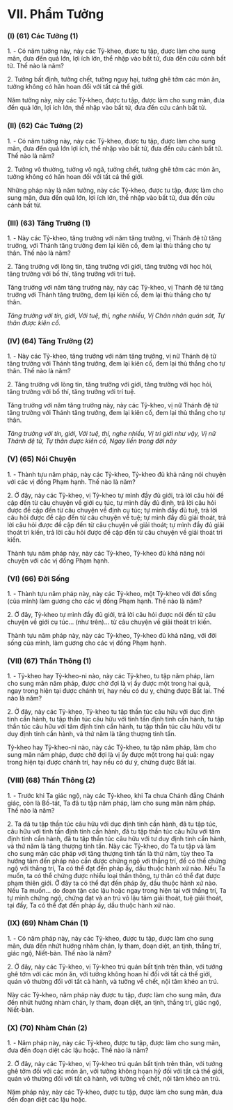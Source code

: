 # VII. Phẩm Tưởng

### (I) (61) Các Tưởng (1)
1\. - Có năm tưởng này, này các Tỷ-kheo, được tu tập, được làm cho sung mãn, đưa đến quả
lớn, lợi ích lớn, thể nhập vào bất tử, đưa đến cứu cánh bất tử. Thế nào là năm?

2\. Tưởng bất định, tưởng chết, tưởng nguy hại, tưởng ghê tởm các món ăn, tưởng không có
hân hoan đối với tất cả thế giới.

Năm tưởng này, này các Tỷ-kheo, được tu tập, được làm cho sung mãn, đưa đến quả lớn,
lợi ích lớn, thể nhập vào bất tử, đưa đến cứu cánh bất tử.

<!--pg-->
### (II) (62) Các Tưởng (2)

1\. - Có năm tưởng này, này các Tỷ-kheo, được tu tập, được làm cho sung mãn, đưa đến quả
lớn lợi ích, thể nhập vào bất tử, đưa đến cứu cánh bất tử. Thế nào là năm?

2\. Tưởng vô thường, tưởng vô ngã, tưởng chết, tưởng ghê tởm các món ăn, tưởng không có
hân hoan đối với tất cả thế giới.

Những pháp này là năm tưởng, này các Tỷ-kheo, được tu tập, được làm cho sung mãn, đưa
đến quả lớn, lợi ích lớn, thể nhập vào bất tử, đưa đến cứu cánh bất tử.

<!--pg-->
### (III) (63) Tăng Trưởng (1)

1\. - Này các Tỷ-kheo, tăng trưởng với năm tăng trưởng, vị Thánh đệ tử tăng trưởng, với
Thánh tăng trưởng đem lại kiên cố, đem lại thù thắng cho tự thân. Thế nào là năm?

2\. Tăng trưởng với lòng tin, tăng trưởng với giới, tăng trưởng với học hỏi, tăng trưởng với
bố thí, tăng trưởng với trí tuệ.

Tăng trưởng với năm tăng trưởng này, này các Tỷ-kheo, vị Thánh đệ tử tăng trưởng với
Thánh tăng trưởng, đem lại kiên cố, đem lại thù thắng cho tự thân.

_Tăng trưởng với tín, giới,_
_Với tuệ, thí, nghe nhiều,_
_Vị Chân nhân quán sát,_
_Tự thân được kiên cố._

<!--pg-->
### (IV) (64) Tăng Trưởng (2)

1\. - Này các Tỷ-kheo, tăng trưởng với năm tăng trưởng, vị nữ Thánh đệ tử tăng trưởng với Thánh tăng
trưởng, đem lại kiên cố, đem lại thù thắng cho tự thân. Thế nào là năm?

2\. Tăng trưởng với lòng tin, tăng trưởng với giới, tăng trưởng với học hỏi, tăng trưởng với bố thí, tăng
trưởng với trí tuệ.

Tăng trưởng với năm tăng trưởng này, này các Tỷ-kheo, vị nữ Thánh đệ tử tăng trưởng với Thánh tăng
trưởng, đem lại kiên cố, đem lại thù thắng cho tự thân.

_Tăng trưởng với tín, giới,_
_Với tuệ, thí, nghe nhiều,_
_Vị trì giới như vậy,_
_Vị nữ Thánh đệ tử,_
_Tự thân được kiên cố,_
_Ngay liền trong đời này_

<!--pg-->
### (V) (65) Nói Chuyện

1\. - Thành tựu năm pháp, này các Tỷ-kheo, Tỷ-kheo đủ khả năng nói chuyện với các vị đồng Phạm
hạnh. Thế nào là năm?

2\. Ở đây, này các Tỷ-kheo, vị Tỷ-kheo tự mình đầy đủ giới, trả lời câu hỏi đề cập đến từ câu chuyện về
giới cụ túc, tự mình đầy đủ định, trả lời câu hỏi được đề cập đến từ câu chuyện về định cụ túc; tự mình
đầy đủ tuệ, trả lời câu hỏi được đề cập đến từ câu chuyện về tuệ; tự mình đầy đủ giải thoát, trả lời câu
hỏi được đề cập đến từ câu chuyện về giải thoát; tự mình đầy đủ giải thoát tri kiến, trả lời câu hỏi được
đề cập đến từ câu chuyện về giải thoát tri kiến.

Thành tựu năm pháp này, này các Tỷ-kheo, Tỷ-kheo đủ khả năng nói chuyện với các vị đồng Phạm
hạnh.

<!--pg-->
### (VI) (66) Ðời Sống

1\. - Thành tựu năm pháp này, này các Tỷ-kheo, một Tỷ-kheo với đời sống (của mình) làm gương cho
các vị đồng Phạm hạnh. Thế nào là năm?

2\. Ở đây, Tỷ-kheo tự mình đầy đủ giới, trả lời câu hỏi được nói đến từ câu chuyện về giới cụ túc... (như
trên)... từ câu chuyện về giải thoát tri kiến.

Thành tựu năm pháp này, này các Tỷ-kheo, Tỷ-kheo đủ khả năng, với đời sống của mình, làm gương
cho các vị đồng Phạm hạnh.

<!--pg-->
### (VII) (67) Thần Thông (1)

1\. - Tỷ-kheo hay Tỷ-kheo-ni nào, này các Tỷ-kheo, tu tập năm pháp, làm cho sung mãn năm pháp, được
chờ đợi là vị ấy được một trong hai quả, ngay trong hiện tại được chánh trí, hay nếu có dư y, chứng
được Bất lai. Thế nào là năm?

2\. Ở đây, này các Tỷ-kheo, Tỷ-kheo tu tập thần túc câu hữu với dục định tinh cần hành, tu tập thần túc
câu hữu với tinh tấn định tinh cần hành, tu tập thần túc câu hữu với tâm định tinh cần hành, tu tập thần
túc câu hữu với tư duy định tinh cần hành, và thứ năm là tăng thượng tinh tấn.

Tỷ-kheo hay Tỷ-kheo-ni nào, này các Tỷ-kheo, tu tập năm pháp, làm cho sung mãn năm pháp, được chờ
đợi là vị ấy được một trong hai quả: ngay trong hiện tại được chánh trí, hay nếu có dư ý, chứng được Bất
lai.

<!--pg-->
### (VIII) (68) Thần Thông (2)

1\. - Trước khi Ta giác ngộ, này các Tỷ-kheo, khi Ta chưa Chánh đẳng Chánh giác, còn là Bồ-tát, Ta đã
tu tập năm pháp, làm cho sung mãn năm pháp. Thế nào là năm?

2\. Ta đã tu tập thần túc câu hữu với dục định tinh cần hành, đã tu tập túc, câu hữu với tinh tấn định tinh
cần hành, đã tu tập thần túc câu hữu với tâm định tinh cần hành, đã tu tập thần túc câu hữu với tư duy
định tinh cần hành, và thứ năm là tăng thượng tinh tấn. Này các Tỷ-kheo, do Ta tu tập và làm cho sung
mãn các pháp với tăng thượng tinh tấn là thứ năm, tùy theo Ta hướng tâm đến pháp nào cần được chứng
ngộ với thắng trí, để có thể chứng ngộ với thắng trí, Ta có thể đạt đến pháp ấy, dầu thuộc hành xứ nào.
Nếu Ta muốn, ta có thể chứng được nhiều loại thần thông, tự thân có thể đạt được phạm thiên giới. Ở
đây ta có thể đạt đến pháp ấy, dầu thuộc hành xứ nào. Nếu Ta muốn... do đoạn tận các lậu hoặc ngay
trong hiện tại với thắng trí, Ta tự mình chứng ngộ, chứng đạt và an trú vô lậu tâm giải thoát, tuệ giải
thoát, tại đấy, Ta có thể đạt đến pháp ấy, dầu thuộc hành xứ nào.

<!--pg-->
### (IX) (69) Nhàm Chán (1)

1\. - Có năm pháp này, này các Tỷ-kheo, được tu tập, được làm cho sung mãn, đưa đến nhứt hướng nhàm
chán, ly tham, đoạn diệt, an tịnh, thắng trí, giác ngộ, Niết-bàn. Thế nào là năm?

2\. Ở đây, này các Tỷ-kheo, vị Tỷ-kheo trú quán bất tịnh trên thân, với tưởng ghê tớm với các món ăn,
với tưởng không hoan hỉ đối với tất cả thế giới, quán vô thường đối với tất cả hành, và tưởng về chết,
nội tâm khéo an trú.

Này các Tỷ-kheo, năm pháp này được tu tập, được làm cho sung mãn, đưa đến nhứt hướng nhàm chán,
ly tham, đoạn diệt, an tịnh, thắng trí, giác ngộ, Niết-bàn.

<!--pg-->
### (X) (70) Nhàm Chán (2)

1\. - Năm pháp này, này các Tỷ-kheo, được tu tập, được làm cho sung mãn, đưa đến đoạn diệt các lậu
hoặc. Thế nào là năm?

2\. Ở đây, này các Tỷ-kheo, vị Tỷ-kheo trú quán bất tịnh trên thân, với tưởng ghê tởm đối với các món
ăn, với tưởng không hoan hỷ đối với tất cả thế giới, quán vô thường đối với tất cả hành, với tưởng về
chết, nội tâm khéo an trú.

Năm pháp này, này các Tỷ-kheo, được tu tập, được làm cho sung mãn, đưa đến đoạn diệt các lậu hoặc.

